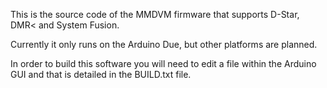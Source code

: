 This is the source code of the MMDVM firmware that supports D-Star, DMR< and
System Fusion.

Currently it only runs on the Arduino Due, but other platforms are planned.

In order to build this software you will need to edit a file within the Arduino
GUI and that is detailed in the BUILD.txt file.
